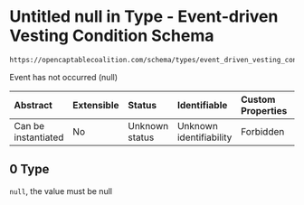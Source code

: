 # Untitled null in Type - Event-driven Vesting Condition Schema

```txt
https://opencaptablecoalition.com/schema/types/event_driven_vesting_condition#/properties/event_occurred/oneOf/0
```

Event has not occurred (null)

| Abstract            | Extensible | Status         | Identifiable            | Custom Properties | Additional Properties | Access Restrictions | Defined In                                                                                                                    |
| :------------------ | :--------- | :------------- | :---------------------- | :---------------- | :-------------------- | :------------------ | :---------------------------------------------------------------------------------------------------------------------------- |
| Can be instantiated | No         | Unknown status | Unknown identifiability | Forbidden         | Allowed               | none                | [EventDrivenVestingCondition.schema.json*](../../schema/types/EventDrivenVestingCondition.schema.json "open original schema") |

## 0 Type

`null`, the value must be null
